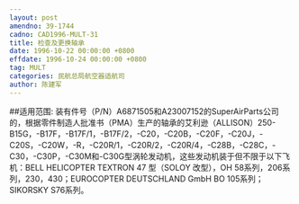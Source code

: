 ```yaml
---
layout: post
amendno: 39-1744
cadno: CAD1996-MULT-31
title: 检查及更换轴承
date: 1996-10-22 00:00:00 +0800
effdate: 1996-10-24 00:00:00 +0800
tag: MULT
categories: 民航总局航空器适航司
author: 陈建军
---
```


##适用范围:
装有件号（P/N）A6871505和A23007152的SuperAirParts公司的，根据零件制造人批准书（PMA）生产的轴承的艾利逊（ALLISON）250-B15G，-B17F，-B17F/1，-B17F/2，-C20，-C20B，-C20F，-C20J，-C20S，-C20W，-R，-C20R/1，-C20R/2，-C20R/4，-C28B，-C28C，-C30，-C30P，-C30M和-C30G型涡轮发动机，这些发动机装于但不限于以下飞机：BELL HELICOPTER TEXTRON 47 型（SOLOY 改型），OH 58系列，206系列，230，430；EUROCOPTER DEUTSCHLAND GmbH BO 105系列；SIKORSKY S76系列。

